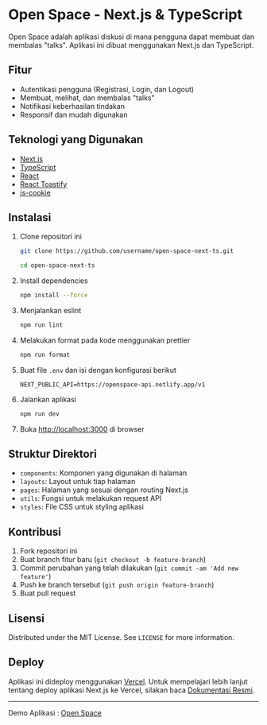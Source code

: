# Open Space - Next.js & TypeScript

Open Space adalah aplikasi diskusi di mana pengguna dapat membuat dan membalas "talks". Aplikasi ini dibuat menggunakan Next.js dan TypeScript.

## Fitur

- Autentikasi pengguna (Registrasi, Login, dan Logout)
- Membuat, melihat, dan membalas "talks"
- Notifikasi keberhasilan tindakan
- Responsif dan mudah digunakan

## Teknologi yang Digunakan

- [Next.js](https://nextjs.org/)
- [TypeScript](https://www.typescriptlang.org/)
- [React](https://reactjs.org/)
- [React Toastify](https://fkhadra.github.io/react-toastify/)
- [js-cookie](https://github.com/js-cookie/js-cookie)

## Instalasi

1. Clone repositori ini

   ```bash
   git clone https://github.com/username/open-space-next-ts.git

   cd open-space-next-ts
   ```

2. Install dependencies

   ```bash
   npm install --force
   ```

3. Menjalankan eslint

   ```bash
   npm run lint
   ```

4. Melakukan format pada kode menggunakan prettier

   ```bash
   npm run format
   ```

5. Buat file `.env` dan isi dengan konfigurasi berikut

   ```env
   NEXT_PUBLIC_API=https://openspace-api.netlify.app/v1
   ```

6. Jalankan aplikasi

   ```bash
   npm run dev
   ```

7. Buka [http://localhost:3000](http://localhost:3000) di browser

## Struktur Direktori

- `components`: Komponen yang digunakan di halaman
- `layouts`: Layout untuk tiap halaman
- `pages`: Halaman yang sesuai dengan routing Next.js
- `utils`: Fungsi untuk melakukan request API
- `styles`: File CSS untuk styling aplikasi

## Kontribusi

1. Fork repositori ini
2. Buat branch fitur baru (`git checkout -b feature-branch`)
3. Commit perubahan yang telah dilakukan (`git commit -am 'Add new feature'`)
4. Push ke branch tersebut (`git push origin feature-branch`)
5. Buat pull request

## Lisensi

Distributed under the MIT License. See `LICENSE` for more information.

## Deploy

Aplikasi ini dideploy menggunakan [Vercel](https://vercel.com). Untuk mempelajari lebih lanjut tentang deploy aplikasi Next.js ke Vercel, silakan baca [Dokumentasi Resmi](https://nextjs.org/docs/deployment).

---

Demo Aplikasi : [Open Space](https://open-space-next-ts.netlify.app/)
